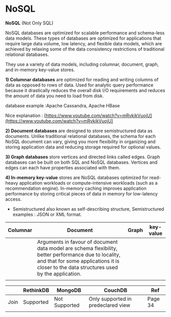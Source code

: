 # NoSQL

**NoSQL** (Not Only SQL)

NoSQL databases are optimized for scalable performance and schema-less data models. These types of databases are optimized for applications that require large data volume, low latency, and flexible data models, which are achieved by relaxing some of the data consistency restrictions of traditional relational databases.

They use a variety of data models, including columnar, document, graph, and in-memory key-value stores.

**1) Columnar databases** are optimized for reading and writing columns of data as opposed to rows of data. Used for analytic query performance because it drastically reduces the overall disk I/O requirements and reduces the amount of data you need to load from disk.

database example :Apache Cassandra, Apache HBase

Nice explanation : [https://www.youtube.com/watch?v=mRvkikVuojU](https://www.youtube.com/watch?v=mRvkikVuojU)

**2) Document databases** are designed to store semistructured data as documents. Unlike traditional relational databases, the schema for each NoSQL document can vary, giving you more flexibility in organizing and storing application data and reducing storage required for optional values.

**3) Graph databases** store vertices and directed links called edges. Graph databases can be built on both SQL and NoSQL databases. Vertices and edges can each have properties associated with them.

**4) In-memory key-value** stores are NoSQL databases optimized for read-heavy application workloads or compute-intensive workloads (such as a recommendation engine). In-memory caching improves application performance by storing critical pieces of data in memory for low-latency access.

* Semistructured also known as self-describing structure, Semistructured examples : JSON or XML format.


| Columnar | Document                                                                                                                                                                                           | Graph | key-value |
| -------- | -------------------------------------------------------------------------------------------------------------------------------------------------------------------------------------------------- | ----- | --------- |
|          | Arguments in favour of document data model are schema flexibility, better performance due to locality, and that for some applications it is closer to the data structures used by the application. |       |           |
|          |                                                                                                                                                                                                    |       |           |




|      | RethinkDB | MongoDB       | CouchDB                            | Ref     |
| ---- | --------- | ------------- | ---------------------------------- | ------- |
| Join | Supported | Not Supported | Only supported in predeclared view | Page 34 |
|      |           |               |                                    |         |

